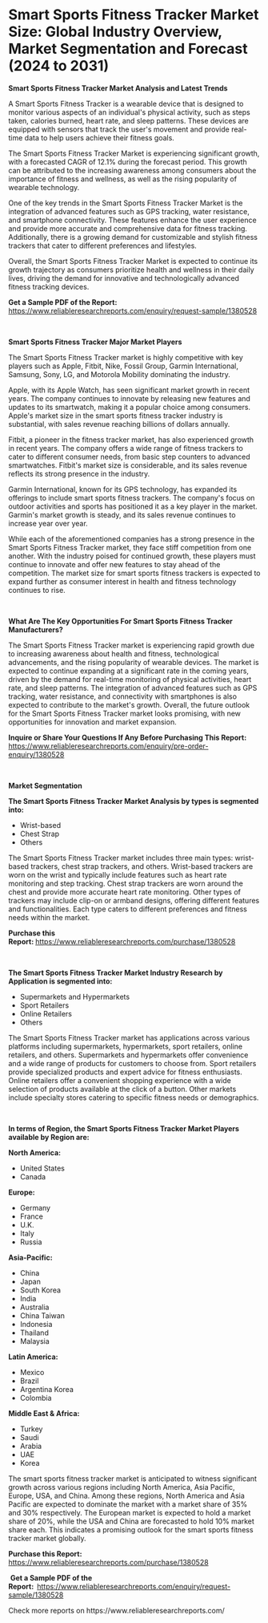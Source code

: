 <p><h1>Smart Sports Fitness Tracker Market Size: Global Industry Overview, Market Segmentation and Forecast (2024 to 2031)</h1></p><p><strong>Smart Sports Fitness Tracker Market Analysis and Latest Trends</strong></p>
<p><p>A Smart Sports Fitness Tracker is a wearable device that is designed to monitor various aspects of an individual's physical activity, such as steps taken, calories burned, heart rate, and sleep patterns. These devices are equipped with sensors that track the user's movement and provide real-time data to help users achieve their fitness goals.</p><p>The Smart Sports Fitness Tracker Market is experiencing significant growth, with a forecasted CAGR of 12.1% during the forecast period. This growth can be attributed to the increasing awareness among consumers about the importance of fitness and wellness, as well as the rising popularity of wearable technology.</p><p>One of the key trends in the Smart Sports Fitness Tracker Market is the integration of advanced features such as GPS tracking, water resistance, and smartphone connectivity. These features enhance the user experience and provide more accurate and comprehensive data for fitness tracking. Additionally, there is a growing demand for customizable and stylish fitness trackers that cater to different preferences and lifestyles.</p><p>Overall, the Smart Sports Fitness Tracker Market is expected to continue its growth trajectory as consumers prioritize health and wellness in their daily lives, driving the demand for innovative and technologically advanced fitness tracking devices.</p></p>
<p><strong>Get a Sample PDF of the Report:&nbsp;</strong> <a href="https://www.reliableresearchreports.com/enquiry/request-sample/1380528">https://www.reliableresearchreports.com/enquiry/request-sample/1380528</a></p>
<p>&nbsp;</p>
<p><strong>Smart Sports Fitness Tracker Major Market Players</strong></p>
<p><p>The Smart Sports Fitness Tracker market is highly competitive with key players such as Apple, Fitbit, Nike, Fossil Group, Garmin International, Samsung, Sony, LG, and Motorola Mobility dominating the industry.</p><p>Apple, with its Apple Watch, has seen significant market growth in recent years. The company continues to innovate by releasing new features and updates to its smartwatch, making it a popular choice among consumers. Apple's market size in the smart sports fitness tracker industry is substantial, with sales revenue reaching billions of dollars annually.</p><p>Fitbit, a pioneer in the fitness tracker market, has also experienced growth in recent years. The company offers a wide range of fitness trackers to cater to different consumer needs, from basic step counters to advanced smartwatches. Fitbit's market size is considerable, and its sales revenue reflects its strong presence in the industry.</p><p>Garmin International, known for its GPS technology, has expanded its offerings to include smart sports fitness trackers. The company's focus on outdoor activities and sports has positioned it as a key player in the market. Garmin's market growth is steady, and its sales revenue continues to increase year over year.</p><p>While each of the aforementioned companies has a strong presence in the Smart Sports Fitness Tracker market, they face stiff competition from one another. With the industry poised for continued growth, these players must continue to innovate and offer new features to stay ahead of the competition. The market size for smart sports fitness trackers is expected to expand further as consumer interest in health and fitness technology continues to rise.</p></p>
<p>&nbsp;</p>
<p><strong>What Are The Key Opportunities For Smart Sports Fitness Tracker Manufacturers?</strong></p>
<p><p>The Smart Sports Fitness Tracker market is experiencing rapid growth due to increasing awareness about health and fitness, technological advancements, and the rising popularity of wearable devices. The market is expected to continue expanding at a significant rate in the coming years, driven by the demand for real-time monitoring of physical activities, heart rate, and sleep patterns. The integration of advanced features such as GPS tracking, water resistance, and connectivity with smartphones is also expected to contribute to the market's growth. Overall, the future outlook for the Smart Sports Fitness Tracker market looks promising, with new opportunities for innovation and market expansion.</p></p>
<p><strong>Inquire or Share Your Questions If Any Before Purchasing This Report:</strong> <a href="https://www.reliableresearchreports.com/enquiry/pre-order-enquiry/1380528">https://www.reliableresearchreports.com/enquiry/pre-order-enquiry/1380528</a></p>
<p>&nbsp;</p>
<p><strong>Market Segmentation</strong></p>
<p><strong>The Smart Sports Fitness Tracker Market Analysis by types is segmented into:</strong></p>
<p><ul><li>Wrist-based</li><li>Chest Strap</li><li>Others</li></ul></p>
<p><p>The Smart Sports Fitness Tracker market includes three main types: wrist-based trackers, chest strap trackers, and others. Wrist-based trackers are worn on the wrist and typically include features such as heart rate monitoring and step tracking. Chest strap trackers are worn around the chest and provide more accurate heart rate monitoring. Other types of trackers may include clip-on or armband designs, offering different features and functionalities. Each type caters to different preferences and fitness needs within the market.</p></p>
<p><strong>Purchase this Report:&nbsp;</strong><a href="https://www.reliableresearchreports.com/purchase/1380528">https://www.reliableresearchreports.com/purchase/1380528</a></p>
<p>&nbsp;</p>
<p><strong>The Smart Sports Fitness Tracker Market Industry Research by Application is segmented into:</strong></p>
<p><ul><li>Supermarkets and Hypermarkets</li><li>Sport Retailers</li><li>Online Retailers</li><li>Others</li></ul></p>
<p><p>The Smart Sports Fitness Tracker market has applications across various platforms including supermarkets, hypermarkets, sport retailers, online retailers, and others. Supermarkets and hypermarkets offer convenience and a wide range of products for customers to choose from. Sport retailers provide specialized products and expert advice for fitness enthusiasts. Online retailers offer a convenient shopping experience with a wide selection of products available at the click of a button. Other markets include specialty stores catering to specific fitness needs or demographics.</p></p>
<p>&nbsp;</p>
<p><strong>In terms of Region, the Smart Sports Fitness Tracker Market Players available by Region are:</strong></p>
<p>
    <p> <strong> North America: </strong>
        <ul>
            <li>United States</li>
            <li>Canada</li>
        </ul>
        </p> 
    <p> <strong> Europe: </strong>
        <ul>
            <li>Germany</li>
            <li>France</li>
            <li>U.K.</li>
            <li>Italy</li>
            <li>Russia</li>
        </ul>
        </p> 
    <p> <strong> Asia-Pacific: </strong>
        <ul>
            <li>China</li>
            <li>Japan</li>
            <li>South Korea</li>
            <li>India</li>
            <li>Australia</li>
            <li>China Taiwan</li>
            <li>Indonesia</li>
            <li>Thailand</li>
            <li>Malaysia</li>
        </ul>
        </p> 
    <p> <strong> Latin America: </strong>
        <ul>
            <li>Mexico</li>
            <li>Brazil</li>
            <li>Argentina Korea</li>
            <li>Colombia</li>
        </ul>
        </p> 
    <p> <strong> Middle East & Africa: </strong>
        <ul>
            <li>Turkey</li>
            <li>Saudi</li>
            <li>Arabia</li>
            <li>UAE</li>
            <li>Korea</li>
        </ul>
    </p>
    </p>
<p><p>The smart sports fitness tracker market is anticipated to witness significant growth across various regions including North America, Asia Pacific, Europe, USA, and China. Among these regions, North America and Asia Pacific are expected to dominate the market with a market share of 35% and 30% respectively. The European market is expected to hold a market share of 20%, while the USA and China are forecasted to hold 10% market share each. This indicates a promising outlook for the smart sports fitness tracker market globally.</p></p>
<p><strong>Purchase this Report: </strong><a href="https://www.reliableresearchreports.com/purchase/1380528">https://www.reliableresearchreports.com/purchase/1380528</a></p>
<p>&nbsp;<strong>Get a Sample PDF of the Report:&nbsp;&nbsp;</strong><a href="https://www.reliableresearchreports.com/enquiry/request-sample/1380528">https://www.reliableresearchreports.com/enquiry/request-sample/1380528</a></p>
<p><strong></strong></p>
<p>Check more reports on https://www.reliableresearchreports.com/</p>